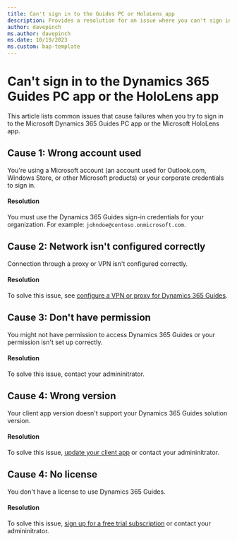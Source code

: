 ```yaml
---
title: Can't sign in to the Guides PC or HoloLens app 
description: Provides a resolution for an issue where you can't sign in to the Dynamics 365 Guides PC app or the HoloLens app.
author: davepinch
ms.author: davepinch
ms.date: 10/19/2023
ms.custom: bap-template
---
```

# Can't sign in to the Dynamics 365 Guides PC app or the HoloLens app

This article lists common issues that cause failures when you try to sign in to the Microsoft Dynamics 365 Guides PC app or the Microsoft HoloLens app.

## Cause 1: Wrong account used

You're using a Microsoft account (an account used for Outlook.com, Windows Store, or other Microsoft products) or your corporate credentials to sign in.

#### Resolution

You must use the Dynamics 365 Guides sign-in credentials for your organization. For example: `johndoe@contoso.onmicrosoft.com`.

## Cause 2: Network isn't configured correctly

Connection through a proxy or VPN isn't configured correctly.

#### Resolution

To solve this issue, see [configure a VPN or proxy for Dynamics 365 Guides](/dynamics365/mixed-reality/guides/admin-deployment-playbook#vpn-or-proxy-configuration).

## Cause 3: Don't have permission

You might not have permission to access Dynamics 365 Guides or your permission isn't set up correctly.

#### Resolution

To solve this issue, contact your admininitrator.

## Cause 4: Wrong version

Your client app version doesn't support your Dynamics 365 Guides solution version.

#### Resolution

To solve this issue, [update your client app](/dynamics365/mixed-reality/guides/upgrade) or contact your admininitrator.

## Cause 4: No license

You don't have a license to use Dynamics 365 Guides.

#### Resolution

To solve this issue, [sign up for a free trial subscription](/dynamics365/mixed-reality/guides/setup) or contact your admininitrator.
